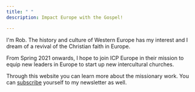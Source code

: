 ```yaml
---
title: " "
description: Impact Europe with the Gospel!

---
```

I'm Rob. The history and culture of Western Europe has my interest and I dream of a revival of the Christian faith in Europe. 

From Spring 2021 onwards, I hope to join ICP Europe in their mission to equip new leaders in Europe to start up new intercultural churches. 

Through this website you can learn more about the missionary work. You can [subscribe](http://eepurl.com/gnTI9z "Subscribe newsletter") yourself to my newsletter as well.